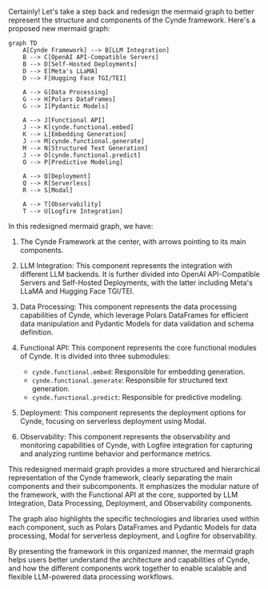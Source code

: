 Certainly! Let's take a step back and redesign the mermaid graph to better represent the structure and components of the Cynde framework. Here's a proposed new mermaid graph:

```mermaid
graph TD
    A[Cynde Framework] --> B[LLM Integration]
    B --> C[OpenAI API-Compatible Servers]
    B --> D[Self-Hosted Deployments]
    D --> E[Meta's LLaMA]
    D --> F[Hugging Face TGI/TEI]
    
    A --> G[Data Processing]
    G --> H[Polars DataFrames]
    G --> I[Pydantic Models]
    
    A --> J[Functional API]
    J --> K[cynde.functional.embed]
    K --> L[Embedding Generation]
    J --> M[cynde.functional.generate]
    M --> N[Structured Text Generation]
    J --> O[cynde.functional.predict]
    O --> P[Predictive Modeling]
    
    A --> Q[Deployment]
    Q --> R[Serverless]
    R --> S[Modal]
    
    A --> T[Observability]
    T --> U[Logfire Integration]
```

In this redesigned mermaid graph, we have:

1. The Cynde Framework at the center, with arrows pointing to its main components.

2. LLM Integration: This component represents the integration with different LLM backends. It is further divided into OpenAI API-Compatible Servers and Self-Hosted Deployments, with the latter including Meta's LLaMA and Hugging Face TGI/TEI.

3. Data Processing: This component represents the data processing capabilities of Cynde, which leverage Polars DataFrames for efficient data manipulation and Pydantic Models for data validation and schema definition.

4. Functional API: This component represents the core functional modules of Cynde. It is divided into three submodules:
   - `cynde.functional.embed`: Responsible for embedding generation.
   - `cynde.functional.generate`: Responsible for structured text generation.
   - `cynde.functional.predict`: Responsible for predictive modeling.

5. Deployment: This component represents the deployment options for Cynde, focusing on serverless deployment using Modal.

6. Observability: This component represents the observability and monitoring capabilities of Cynde, with Logfire integration for capturing and analyzing runtime behavior and performance metrics.

This redesigned mermaid graph provides a more structured and hierarchical representation of the Cynde framework, clearly separating the main components and their subcomponents. It emphasizes the modular nature of the framework, with the Functional API at the core, supported by LLM Integration, Data Processing, Deployment, and Observability components.

The graph also highlights the specific technologies and libraries used within each component, such as Polars DataFrames and Pydantic Models for data processing, Modal for serverless deployment, and Logfire for observability.

By presenting the framework in this organized manner, the mermaid graph helps users better understand the architecture and capabilities of Cynde, and how the different components work together to enable scalable and flexible LLM-powered data processing workflows.